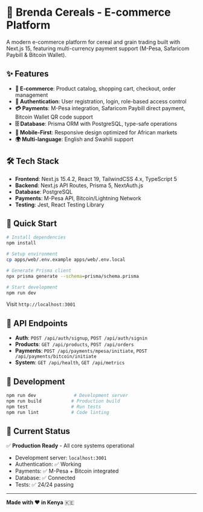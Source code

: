 # 🌾 Brenda Cereals - E-commerce Platform

A modern e-commerce platform for cereal and grain trading built with Next.js 15, featuring multi-currency payment support (M-Pesa, Safaricom Paybill & Bitcoin Wallet).

## ✨ Features

- **🛒 E-commerce**: Product catalog, shopping cart, checkout, order management
- **🔐 Authentication**: User registration, login, role-based access control
- **💳 Payments**: M-Pesa integration, Safaricom Paybill direct payment, Bitcoin Wallet QR code support
- **🗄️ Database**: Prisma ORM with PostgreSQL, type-safe operations
- **📱 Mobile-First**: Responsive design optimized for African markets
- **🌍 Multi-language**: English and Swahili support

## 🛠️ Tech Stack

- **Frontend**: Next.js 15.4.2, React 19, TailwindCSS 4.x, TypeScript 5
- **Backend**: Next.js API Routes, Prisma 5, NextAuth.js
- **Database**: PostgreSQL
- **Payments**: M-Pesa API, Bitcoin/Lightning Network
- **Testing**: Jest, React Testing Library

## 🚀 Quick Start

```bash
# Install dependencies
npm install

# Setup environment
cp apps/web/.env.example apps/web/.env.local

# Generate Prisma client
npx prisma generate --schema=prisma/schema.prisma

# Start development
npm run dev
```

Visit `http://localhost:3001`

## 📱 API Endpoints

- **Auth**: `POST /api/auth/signup`, `POST /api/auth/signin`
- **Products**: `GET /api/products`, `POST /api/orders`
- **Payments**: `POST /api/payments/mpesa/initiate`, `POST /api/payments/bitcoin/initiate`
- **System**: `GET /api/health`, `GET /api/metrics`

## 🔧 Development

```bash
npm run dev              # Development server
npm run build           # Production build
npm test                # Run tests
npm run lint            # Code linting
```

## 🚀 Current Status

✅ **Production Ready** - All core systems operational
- Development server: `localhost:3001`
- Authentication: ✅ Working
- Payments: ✅ M-Pesa + Bitcoin integrated
- Database: ✅ Connected
- Tests: ✅ 24/24 passing

---

**Made with ❤️ in Kenya** 🇰🇪

